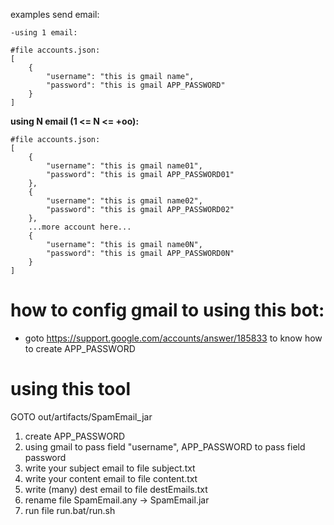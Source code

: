 examples send email:   
    
    -using 1 email:

    #file accounts.json:
    [
        {
            "username": "this is gmail name",
            "password": "this is gmail APP_PASSWORD"
        }
    ]
    
**using N email (1 <= N <= +oo):**
    
    #file accounts.json:
    [
        {
            "username": "this is gmail name01",
            "password": "this is gmail APP_PASSWORD01"
        },
        {
            "username": "this is gmail name02",
            "password": "this is gmail APP_PASSWORD02"
        },
        ...more account here...
        {
            "username": "this is gmail name0N",
            "password": "this is gmail APP_PASSWORD0N"
        }
    ]

# how to config gmail to using this bot:
- goto https://support.google.com/accounts/answer/185833 to know how to create APP_PASSWORD

# using this tool
GOTO out/artifacts/SpamEmail_jar

1. create APP_PASSWORD
2. using gmail to pass field "username", APP_PASSWORD to pass field password
3. write your subject email to file subject.txt
4. write your content email to file content.txt
5. write (many) dest email to file destEmails.txt
6. rename file SpamEmail.any -> SpamEmail.jar
7. run file run.bat/run.sh
